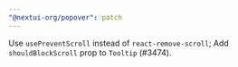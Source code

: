 ```yaml
---
"@nextui-org/popover": patch
---
```


Use `usePreventScroll` instead of `react-remove-scroll`; Add `shouldBlockScroll` prop to `Tooltip` (#3474).
